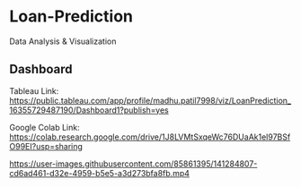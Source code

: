 # Loan-Prediction
Data Analysis &amp; Visualization


## Dashboard
Tableau Link: https://public.tableau.com/app/profile/madhu.patil7998/viz/LoanPrediction_16355729487190/Dashboard1?publish=yes



Google Colab Link: https://colab.research.google.com/drive/1J8LVMtSxqeWc76DUaAk1el97BSfO99EI?usp=sharing

https://user-images.githubusercontent.com/85861395/141284807-cd6ad461-d32e-4959-b5e5-a3d273bfa8fb.mp4
